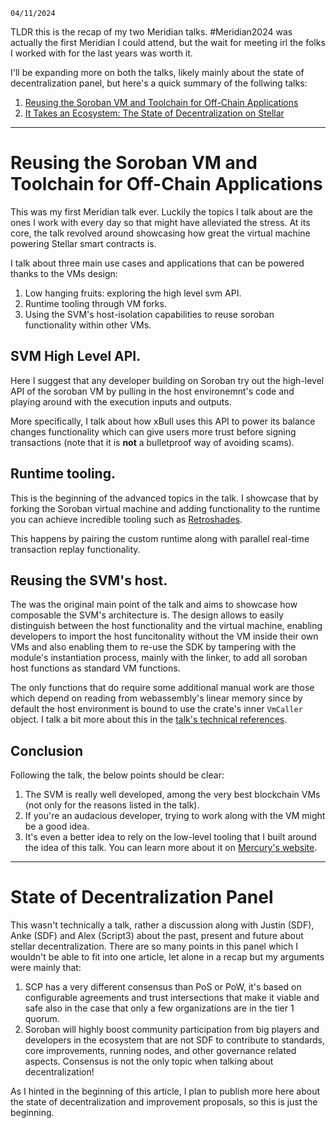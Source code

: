 `04/11/2024`

TLDR this is the recap of my two Meridian talks. #Meridian2024 was actually the first Meridian I could attend, but the wait for
 meeting irl the folks I worked with for the last years was worth it.

I'll be expanding more on both the talks, likely mainly about the state of decentralization panel, but here's a quick
summary of the follwing talks:

1. [Reusing the Soroban VM and Toolchain for Off-Chain Applications](https://www.youtube.com/watch?v=D115eOIJWXE)
2. [It Takes an Ecosystem: The State of Decentralization on Stellar](https://www.youtube.com/watch?v=P344_wKJshk&list=PLmr3tp_7-7Gh0NyWoqYkBkJC6kwDNqXJh&index=4)

<hr/>

# Reusing the Soroban VM and Toolchain for Off-Chain Applications

This was my first Meridian talk ever. Luckily the topics I talk about are the ones I work with every day
so that might have alleviated the stress. At its core, the talk revolved around showcasing how great the virtual
machine powering Stellar smart contracts is.

I talk about three main use cases and applications that can be powered thanks to the VMs design:

1. Low hanging fruits: exploring the high level svm API.
2. Runtime tooling through VM forks.
3. Using the SVM's host-isolation capabilities to reuse soroban functionality within other VMs.

## SVM High Level API.

Here I suggest that any developer building on Soroban try out the high-level API of the soroban VM by pulling in
the host environemnt's code and playing around with the execution inputs and outputs.

More specifically, I talk about how xBull uses this API to power its balance changes functionality which can give
users more trust before signing transactions (note that it is **not** a bulletproof way of avoiding scams).

## Runtime tooling.

This is the beginning of the advanced topics in the talk. I showcase that by forking the Soroban virtual machine and
adding functionality to the runtime you can achieve incredible tooling such as [Retroshades](https://www.mercurydata.app/products/retroshades).

This happens by pairing the custom runtime along with parallel real-time transaction replay functionality. 

## Reusing the SVM's host.

The was the original main point of the talk and aims to showcase how composable the SVM's architecture is. The design
allows to easily distinguish between the host functionality and the virtual machine, enabling developers to import
the host funcitonality without the VM inside their own VMs and also enabling them to re-use the SDK by tampering
with the module's instantiation process, mainly with the linker, to add all soroban host functions as standard VM
functions.

The only functions that do require some additional manual work are those which depend on reading from webassembly's linear
memory since by default the host environment is bound to use the crate's inner `VmCaller` object. I talk a bit more about
this in the [talk's technical references](https://heytdep.github.io/post/21/post.html).

## Conclusion

Following the talk, the below points should be clear:
1. The SVM is really well developed, among the very best blockchain VMs (not only for the reasons listed in the talk).
2. If you're an audacious developer, trying to work along with the VM might be a good idea.
3. It's even a better idea to rely on the low-level tooling that I built around the idea of this talk. You can learn more
about it on [Mercury's website](https://www.mercurydata.app/).

<hr/>

# State of Decentralization Panel

This wasn't technically a talk, rather a discussion along with Justin (SDF), Anke (SDF) and Alex (Script3) about the past,
present and future about stellar decentralization. There are so many points in this panel which I wouldn't be able to
fit into one article, let alone in a recap but my arguments were mainly that:
1. SCP has a very different consensus than PoS or PoW, it's based on configurable agreements and trust intersections that make
it viable and safe also in the case that only a few organizations are in the tier 1 quorum.
2. Soroban will highly boost community participation from big players and developers in the ecosystem that are not
SDF to contribute to standards, core improvements, running nodes, and other governance related aspects. Consensus is not
the only topic when talking about decentralization!

As I hinted in the beginning of this article, I plan to publish more here about the state of decentralization and
improvement proposals, so this is just the beginning.

